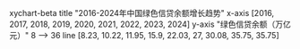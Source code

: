 xychart-beta
    title "2016-2024年中国绿色信贷余额增长趋势"
    x-axis [2016, 2017, 2018, 2019, 2020, 2021, 2022, 2023, 2024]
    y-axis "绿色信贷余额（万亿元）" 8 --> 36
    line [8.23, 10.22, 11.95, 15.9, 22.03, 27, 30.08, 35.75, 35.75]
